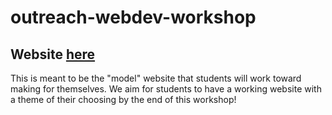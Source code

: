 # outreach-webdev-workshop

## Website [here](https://jhxyjhxy.github.io/outreach-webdev-workshop/)

This is meant to be the "model" website that students will work toward making for themselves. We aim for students to have a working website with a theme of their choosing by the end of this workshop!
